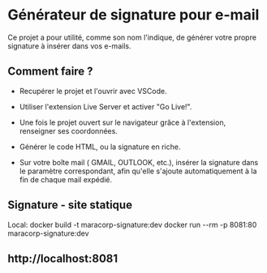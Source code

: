 # Générateur de signature pour e-mail

Ce projet a pour utilité, comme son nom l'indique, de générer votre propre signature à insérer dans vos e-mails.

## Comment faire ?

- Recupérer le projet et l'ouvrir avec VSCode.

- Utiliser l'extension Live Server et activer "Go Live!".

- Une fois le projet ouvert sur le navigateur grâce à l'extension, renseigner ses coordonnées.

- Générer le code HTML, ou la signature en riche.

- Sur votre boîte mail ( GMAIL, OUTLOOK, etc.), insérer la signature dans le paramètre correspondant, afin qu'elle s'ajoute automatiquement à la fin de chaque mail expédié.


## Signature - site statique
Local:
docker build -t maracorp-signature:dev
docker run --rm -p 8081:80 maracorp-signature:dev
## http://localhost:8081
